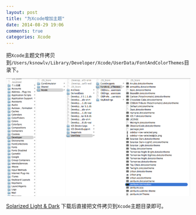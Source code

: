 ```yaml
---
layout: post
title: "为Xcode增加主题"
date: 2014-08-29 19:06
comments: true
categories: Xcode
---
```


把`Xcode`主题文件拷贝到`/Users/ksnowlv/Library/Developer/Xcode/UserData/FontAndColorThemes`目录下。

![image](/images/post/2014-08-29-wei-xcode-zeng-jia-zhu-ti/xcode_theme_dir.png)


[Solarized Light & Dark](https://github.com/jbrennan/xcode4themes)
下载后直接把文件拷贝到`Xcode`主题目录即可。